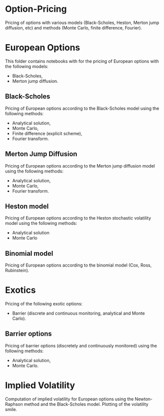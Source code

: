 # Option-Pricing

Pricing of options with various models (Black-Scholes, Heston, Merton jump diffusion, etc) and methods (Monte Carlo, finite difference, Fourier).

# European Options

This folder contains notebooks with for the pricing of European options with the following models:

- Black-Scholes,
- Merton jump diffusion.

## Black-Scholes

Pricing of European options according to the Black-Scholes model using the following methods:

- Analytical solution,
- Monte Carlo,
- Finite difference (explicit scheme),
- Fourier transform.

## Merton Jump Diffusion

Pricing of European options according to the Merton jump diffusion model using the following methods:

- Analytical solution,
- Monte Carlo,
- Fourier transform.

## Heston model

Pricing of European options according to the Heston stochastic volatility model using the following methods:

- Analytical solution
- Monte Carlo

## Binomial model

Pricing of European options according to the binomial model (Cox, Ross, Rubinstein).

# Exotics

Pricing of the following exotic options:

- Barrier (discrete and continuous monitoring, analytical and Monte Carlo).

## Barrier options

Pricing of barrier options (discretely and continuously monitored) using the following methods:

- Analytical solution,
- Monte Carlo.

# Implied Volatility

Computation of implied volatility for European options using the Newton-Raphson method and the Black-Scholes model. Plotting of the volatility smile.
